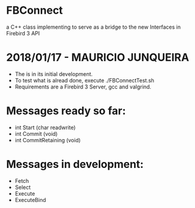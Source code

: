 # FBConnect
a C++ class implementing to serve as a bridge to the new Interfaces in Firebird 3 API

# 2018/01/17 - MAURICIO JUNQUEIRA
- The is in its initial development.
- To test what is alread done, execute ./FBConnectTest.sh
- Requirements are a Firebird 3 Server, gcc and valgrind.

# Messages ready so far:
 * int Start (char readwrite)
 * int Commit (void)
 * int CommitRetaining (void)

# Messages in development:
 * Fetch
 * Select
 * Execute
 * ExecuteBind
